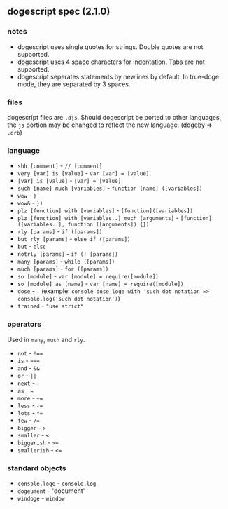 ## dogescript spec (2.1.0)

### notes

* dogescript uses single quotes for strings. Double quotes are not supported.
* dogescript uses 4 space characters for indentation. Tabs are not supported.
* dogescript seperates statements by newlines by default. In true-doge mode, they are separated by 3 spaces.

### files

dogescript files are `.djs`. Should dogescript be ported to other languages, the `js` portion may be changed to reflect the new language. (dogeby => `.drb`)

### language

* `shh [comment]` - `// [comment]`
* `very [var] is [value]` - `var [var] = [value]`
* `[var] is [value]` - `[var] = [value]`
* `such [name] much [variables]` - `function [name] ([variables])`
* `wow` - `}`
* `wow&` - `})`
* `plz [function] with [variables]` - `[function]([variables])`
* `plz [function] with [variables..] much [arguments]` - `[function]([variables..], function ([arguments]) {})`
* `rly [params]` - `if ([params])`
* `but rly [params]` - `else if ([params])`
* `but` - `else`
* `notrly [params]` - `if (! [params])`
* `many [params]` - `while ([params])`
* `much [params]` - `for ([params])`
* `so [module]` - `var [module] = require([module])`
* `so [module] as [name]` - `var [name] = require([module])`
* `dose` - `.` (example: `console dose loge with 'such dot notation => console.log('such dot notation')`)
* `trained` - `"use strict"`

### operators

Used in `many`, `much` and `rly`.

* `not` - `!==`
* `is` - `===`
* `and` - `&&`
* `or` - `||`
* `next` - `; `
* `as` - `=`
* `more` - `+=`
* `less` - `-=`
* `lots` - `*=`
* `few` - `/=`
* `bigger` - `>`
* `smaller` - `<`
* `biggerish` - `>=`
* `smallerish` - `<=`

### standard objects

* `console.loge` - `console.log`
* `dogeument` - 'document'
* `windoge` - `window`
